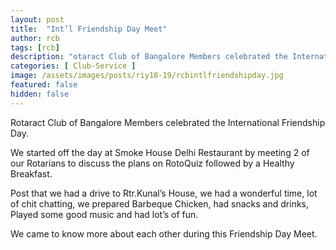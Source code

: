 ```yaml
---
layout: post
title:  "Int’l Friendship Day Meet"
author: rcb
tags: [rcb]
description: "otaract Club of Bangalore Members celebrated the International Friendship Day"
categories: [ Club-Service ]
image: /assets/images/posts/riy18-19/rcbintlfriendshipday.jpg
featured: false
hidden: false
---
```


Rotaract Club of Bangalore Members celebrated the International Friendship Day.

We started off the day at Smoke House Delhi Restaurant by meeting 2 of our Rotarians to discuss the plans on RotoQuiz followed by a Healthy Breakfast.

Post that we had a drive to Rtr.Kunal’s House, we had a wonderful time, lot of chit chatting, we prepared Barbeque Chicken, had snacks and drinks, Played some good music and had lot’s of fun.
 
We came to know more about each other during this Friendship Day Meet.